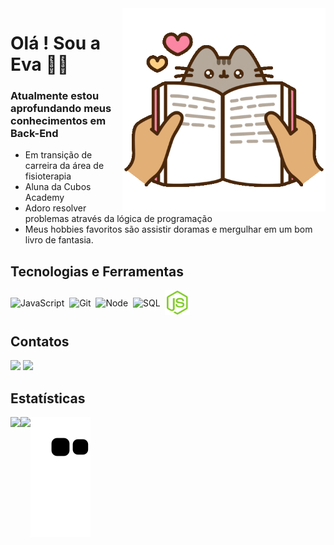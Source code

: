 <img src = "gifcat.gif" width = "325px" align = "right">

#  Olá ! Sou a Eva 🙋‍♀️
### Atualmente estou aprofundando meus conhecimentos em Back-End

- Em transição de carreira da área de fisioterapia
- Aluna da Cubos Academy
- Adoro resolver problemas através da lógica de programação 
- Meus hobbies favoritos são assistir doramas e mergulhar em um bom livro de fantasia.

## Tecnologias e Ferramentas

<div>
<img align="center" src = "https://cdn.jsdelivr.net/gh/devicons/devicon/icons/javascript/javascript-original.svg" title="JavaScript" alt="JavaScript" width="40" height="40"/>&nbsp;
<img align="center"src= "https://cdn.jsdelivr.net/gh/devicons/devicon/icons/git/git-plain-wordmark.svg"
title="Git" alt="Git" width="40" height="40"/>&nbsp;
<img align="center"src="https://cdn.jsdelivr.net/gh/devicons/devicon/icons/nodejs/nodejs-plain-wordmark.svg"
title="Node" alt="Node" width="40" height="40"/>&nbsp;
<img align="center"src="https://cdn.jsdelivr.net/gh/devicons/devicon/icons/postgresql/postgresql-original-wordmark.svg"
title="SQL" alt="SQL" width="40" height="40"/>&nbsp; 
<img align="center"src="https://github.com/devicons/devicon/blob/master/icons/nodejs/nodejs-original.svg" alt="nodejs" height="40" width="40"/>&nbsp;
  </div>

## Contatos 

<div> 
<a href = "mailto:contato@alziralves1996@gmail.com"><img loading="lazy" src="https://img.shields.io/badge/Gmail-D14836?style=for-the-badge&logo=gmail&logoColor=white" target="_blank"></a>
<a href="https://www.linkedin.com/in/alzira-eva-cavalcanti-alves-a62b97135/" target="_blank"><img loading="lazy" src="https://img.shields.io/badge/-LinkedIn-%230077B5?style=for-the-badge&logo=linkedin&logoColor=white" target="_blank"></a>   
</div>

## Estatísticas  
<a href="https://github.com/AlziraEva">
  <img height="170em" align="left" src="https://github-readme-stats.vercel.app/api/top-langs/?username=AlziraEva&layout=compact&langs_count=7&theme=dracula"/>
</a>

<a href="https://github.com/AlziraEva">
  <img height="170em" align="left" src="https://github-readme-stats.vercel.app/api?username=AlziraEva&show_icons=true&theme=dracula&include_all_commits=true&count_private=true"/>
</a>

<div>
  
![snake gif](https://github.com/AlziraEva/AlziraEva/blob/output/github-contribution-grid-snake.svg)

</div>
